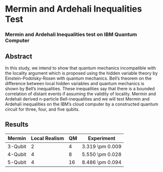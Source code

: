 # Mermin and Ardehali Inequalities Test

### Mermin and Ardehali Inequalities test on IBM Quantum Computer

## Abstract
In this study, we intend to show that quantum mechanics incompatible with the locality argument which is
proposed using the hidden variable theory by Einstein-Podolsky-Rosen with quantum mechanics. Bell’s
theorem on the difference between local hidden variables and quantum mechanics is shown by Bell’s
inequalities. These inequalities say that there is a bounded correlation of distant events if assuming the
validity of locality. Mermin and Ardehali derived n-particle Bell-inequalities and we will test Mermin and
Ardehali inequalities on the IBM’s cloud computer by a constructed quantum circuit for three, four, and
five qubits.

## Results

| Mermin  | Local Realism  | QM | Experiment        |
|---------|----------------|----|-------------------|
| 3-Qubit | 2              | 4  | 3.319 \pm 0.009  |
| 4-Qubit | 4              | 8  | 5.550 \pm 0.028  |
| 5-Qubit | 4              | 16 | 8.486 \pm  0.094 |


